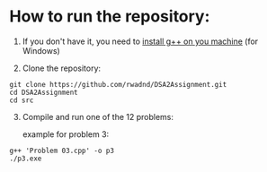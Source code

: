 # How to run the repository:

1. If you don't have it, you need to [install g++ on you machine](https://www.freecodecamp.org/news/how-to-install-c-and-cpp-compiler-on-windows/) (for Windows)

2. Clone the repository:
```
git clone https://github.com/rwadnd/DSA2Assignment.git
cd DSA2Assignment
cd src
```

3. Compile and run one of the 12 problems:

   example for problem 3:
```
g++ 'Problem 03.cpp' -o p3
./p3.exe
```
